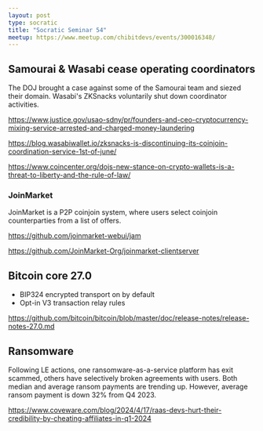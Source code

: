 ```yaml
---
layout: post
type: socratic
title: "Socratic Seminar 54"
meetup: https://www.meetup.com/chibitdevs/events/300016348/
---
```


## Samourai & Wasabi cease operating coordinators

The DOJ brought a case against some of the Samourai team and siezed their domain.  Wasabi's ZKSnacks voluntarily shut down coordinator activities.

<https://www.justice.gov/usao-sdny/pr/founders-and-ceo-cryptocurrency-mixing-service-arrested-and-charged-money-laundering>

<https://blog.wasabiwallet.io/zksnacks-is-discontinuing-its-coinjoin-coordination-service-1st-of-june/>

<https://www.coincenter.org/dojs-new-stance-on-crypto-wallets-is-a-threat-to-liberty-and-the-rule-of-law/>

### JoinMarket

JoinMarket is a P2P coinjoin system, where users select coinjoin counterparties from a list of offers.

<https://github.com/joinmarket-webui/jam>

<https://github.com/JoinMarket-Org/joinmarket-clientserver>

## Bitcoin core 27.0

- BIP324 encrypted transport on by default
- Opt-in V3 transaction relay rules

<https://github.com/bitcoin/bitcoin/blob/master/doc/release-notes/release-notes-27.0.md>

## Ransomware

Following LE actions, one ransomware-as-a-service platform has exit scammed, others have selectively broken agreements with users.  Both median and average ransom payments are trending up.  However, average ransom payment is down 32% from Q4 2023.

<https://www.coveware.com/blog/2024/4/17/raas-devs-hurt-their-credibility-by-cheating-affiliates-in-q1-2024>
